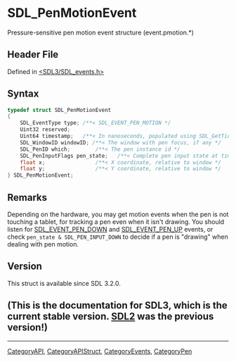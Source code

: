 # SDL_PenMotionEvent

Pressure-sensitive pen motion event structure (event.pmotion.*)

## Header File

Defined in [<SDL3/SDL_events.h>](https://github.com/libsdl-org/SDL/blob/main/include/SDL3/SDL_events.h)

## Syntax

```c
typedef struct SDL_PenMotionEvent
{
    SDL_EventType type; /**< SDL_EVENT_PEN_MOTION */
    Uint32 reserved;
    Uint64 timestamp;   /**< In nanoseconds, populated using SDL_GetTicksNS() */
    SDL_WindowID windowID; /**< The window with pen focus, if any */
    SDL_PenID which;        /**< The pen instance id */
    SDL_PenInputFlags pen_state;   /**< Complete pen input state at time of event */
    float x;                /**< X coordinate, relative to window */
    float y;                /**< Y coordinate, relative to window */
} SDL_PenMotionEvent;
```

## Remarks

Depending on the hardware, you may get motion events when the pen is not
touching a tablet, for tracking a pen even when it isn't drawing. You
should listen for [SDL_EVENT_PEN_DOWN](SDL_EVENT_PEN_DOWN) and
[SDL_EVENT_PEN_UP](SDL_EVENT_PEN_UP) events, or check `pen_state &
SDL_PEN_INPUT_DOWN` to decide if a pen is "drawing" when dealing with pen
motion.

## Version

This struct is available since SDL 3.2.0.

## (This is the documentation for SDL3, which is the current stable version. [SDL2](https://wiki.libsdl.org/SDL2/) was the previous version!)



----
[CategoryAPI](CategoryAPI), [CategoryAPIStruct](CategoryAPIStruct), [CategoryEvents](CategoryEvents), [CategoryPen](CategoryPen)


